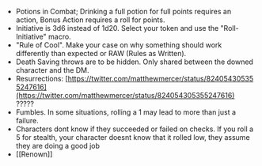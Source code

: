 

- Potions in Combat; Drinking a full potion for full points requires an action, Bonus Action requires a roll for points.
- Initiative is 3d6 instead of 1d20. Select your token and use the "Roll-Initiative" macro.
- "Rule of Cool". Make your case on why something should work differently than expected or RAW (Rules as Written). 
- Death Saving throws are to be hidden. Only shared between the downed character and the DM. 
- Resurrections: [https://twitter.com/matthewmercer/status/824054305355247616](https://twitter.com/matthewmercer/status/824054305355247616) ?????
- Fumbles. In some situations, rolling a 1 may lead to more than just a failure. 
- Characters dont know if they succeeded or failed on checks. If you roll a 5 for stealth, your character doesnt know that it rolled low, they assume they are doing a good job
- [[Renown]]




